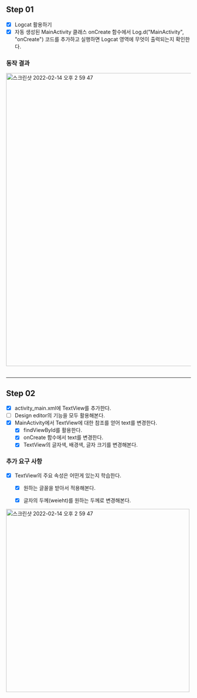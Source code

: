## Step 01

- [x] Logcat 활용하기
- [x] 자동 생성된 MainActivity 클래스 onCreate 함수에서 Log.d("MainActivity", "onCreate") 코드를 추가하고 실행하면 Logcat 영역에 무엇이 출력되는지 확인한다.

### 동작 결과
<img width="800" alt="스크린샷 2022-02-14 오후 2 59 47" src="https://user-images.githubusercontent.com/79504043/153829455-071f1155-f6d6-4a8e-9f7c-2d9b621a60e3.png">

<br>
<br/>

---

## Step 02

- [x] activity_main.xml에 TextView를 추가한다.
- [ ] Design editor의 기능을 모두 활용해본다.
- [x] MainActivity에서 TextView에 대한 참조를 얻어 text를 변경한다.
    - [x] findViewById를 활용한다.
    - [x] onCreate 함수에서 text를 변경한다.
    - [x] TextView의 글자색, 배경색, 글자 크기를 변경해본다.

### 추가 요구 사항
- [x] TextView의 주요 속성은 어떤게 있는지 학습한다.
    - [x] 원하는 글꼴을 받아서 적용해본다.
    - [x] 글자의 두께(weieht)를 원하는 두께로 변경해본다.


<img width="500" alt="스크린샷 2022-02-14 오후 2 59 47" src="https://user-images.githubusercontent.com/79504043/153830133-f6809636-5fd8-4f55-9df5-70308839ce8c.png">

